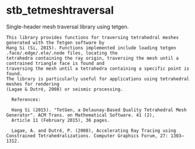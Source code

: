 # stb_tetmeshtraversal  

Single-header mesh traversal library using tetgen.  
  
    
    This library provides functions for traversing tetrahedral meshes generated with the Tetgen software by  
    Hang Si (Si, 2015). Functions implemented include loading tetgen .face/.edge/.ele/.node files, locating the  
    tetrahedra containing the ray origin, traversing the mesh until a contrained triangle face is found and   
    traversing the mesh until a tetrahedra containing a specific point is found.     
    The library is particularly useful for applications using tetrahedral  meshes for rendering   
    (Lagae & Dutré, 2008) or seismic processing.    
      
      References:  
        
      Hang Si (2015). "TetGen, a Delaunay-Based Quality Tetrahedral Mesh Generator". ACM Trans. on Mathematical Software. 41 (2),   
      Article 11 (February 2015), 36 pages.  
        
      Lagae, A. and Dutré, P. (2008), Accelerating Ray Tracing using Constrained Tetrahedralizations. Computer Graphics Forum, 27: 1303–1312.  
